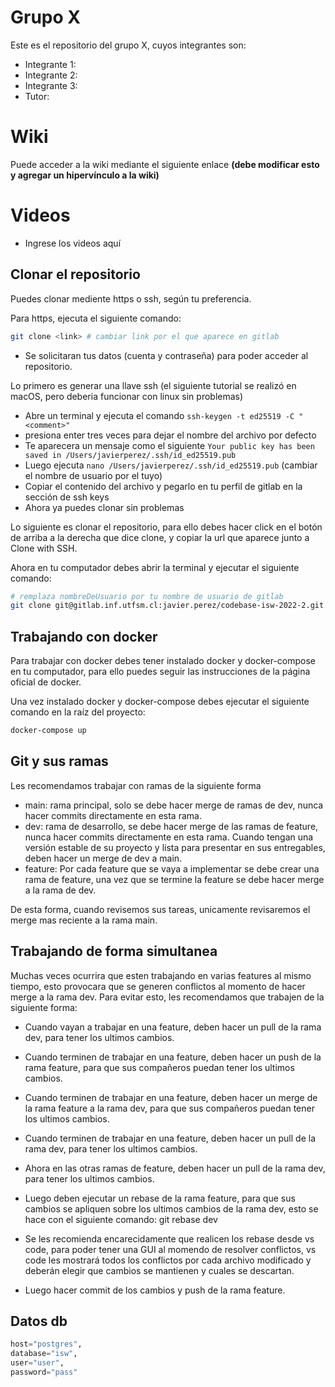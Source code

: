 # Grupo X

Este es el repositorio del grupo X, cuyos integrantes son:

- Integrante 1:
- Integrante 2:
- Integrante 3:
- Tutor:

# Wiki

Puede acceder a la wiki mediante el siguiente enlace **(debe modificar esto y agregar un hipervínculo a la wiki)**

# Videos

- Ingrese los videos aquí

## Clonar el repositorio

Puedes clonar mediente https o ssh, según tu preferencia.

Para https, ejecuta el siguiente comando:

```bash
git clone <link> # cambiar link por el que aparece en gitlab
```
* Se solicitaran tus datos (cuenta y contraseña) para poder acceder al repositorio.

Lo primero es generar una llave ssh (el siguiente tutorial se realizó en macOS, pero deberia funcionar con linux sin problemas)

* Abre un terminal y ejecuta el comando `ssh-keygen -t ed25519 -C "<comment>"`  
* presiona enter tres veces para dejar el nombre del archivo por defecto
* Te aparecera un mensaje como el siguiente `Your public key has been saved in /Users/javierperez/.ssh/id_ed25519.pub`
* Luego ejecuta `nano /Users/javierperez/.ssh/id_ed25519.pub` (cambiar el nombre de usuario por el tuyo)
* Copiar el contenido del archivo y pegarlo en tu perfil de gitlab en la sección de ssh keys
* Ahora ya puedes clonar sin problemas

Lo siguiente es clonar el repositorio, para ello debes hacer click en el botón de arriba a la derecha que dice clone, y copiar la url que aparece junto a Clone with SSH.

Ahora en tu computador debes abrir la terminal y ejecutar el siguiente comando:  

```bash
# remplaza nombreDeUsuario por tu nombre de usuario de gitlab
git clone git@gitlab.inf.utfsm.cl:javier.perez/codebase-isw-2022-2.git
```

## Trabajando con docker

Para trabajar con docker debes tener instalado docker y docker-compose en tu computador, para ello puedes seguir las instrucciones de la página oficial de docker.

Una vez instalado docker y docker-compose debes ejecutar el siguiente comando en la raíz del proyecto:

```bash
docker-compose up
```

## Git y sus ramas

Les recomendamos trabajar con ramas de la siguiente forma

* main: rama principal, solo se debe hacer merge de ramas de dev, nunca hacer commits directamente en esta rama.
* dev: rama de desarrollo, se debe hacer merge de las ramas de feature, nunca hacer commits directamente en esta rama. Cuando tengan una versión estable de su proyecto y lista para presentar en sus entregables, deben hacer un merge de dev a main.
* feature: Por cada feature que se vaya a implementar se debe crear una rama de feature, una vez que se termine la feature se debe hacer merge a la rama de dev.  

De esta forma, cuando revisemos sus tareas, unicamente revisaremos el merge mas reciente a la rama main.  

## Trabajando de forma simultanea

Muchas veces ocurrira que esten trabajando en varias features al mismo tiempo, esto provocara que se generen conflictos al momento de hacer merge a la rama dev. Para evitar esto, les recomendamos que trabajen de la siguiente forma:

* Cuando vayan a trabajar en una feature, deben hacer un pull de la rama dev, para tener los ultimos cambios.

* Cuando terminen de trabajar en una feature, deben hacer un push de la rama feature, para que sus compañeros puedan tener los ultimos cambios.

* Cuando terminen de trabajar en una feature, deben hacer un merge de la rama feature a la rama dev, para que sus compañeros puedan tener los ultimos cambios.

* Cuando terminen de trabajar en una feature, deben hacer un pull de la rama dev, para tener los ultimos cambios.

* Ahora en las otras ramas de feature, deben hacer un pull de la rama dev, para tener los ultimos cambios.

* Luego deben ejecutar un rebase de la rama feature, para que sus cambios se apliquen sobre los ultimos cambios de la rama dev, esto se hace con el siguiente comando: git rebase dev

* Se les recomienda encarecidamente que realicen los rebase desde vs code, para poder tener una GUI al momendo de resolver conflictos, vs code les mostrará todos los conflictos por cada archivo modificado y deberán elegir que cambios se mantienen y cuales se descartan.

* Luego hacer commit de los cambios y push de la rama feature.

## Datos db 
```py
host="postgres",
database="isw",
user="user",
password="pass"

```

